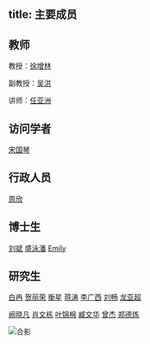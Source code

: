 title: 主要成员
---

## 教师
教授：[徐增林](/members/xuzenglin)

副教授：[吴洪](/members/wuhong)

讲师：[任亚洲](/members/renyazhou)

## 访问学者
[宋国琴](/members/songguoqin)

## 行政人员
[周欣](/members/zhouxin)

## 博士生
[刘斌](/members/liubin)  [盛泳潘](/members/shengyongpan) [Emily](/members/emily)

## 研究生
[白冉](/members/bairan) [贺丽荣](/members/helirong) [衡星](/members/hengxing) [蒋涛](/members/jiangtao) [李广西](/members/liguangxi) [刘畅](/members/liuchang) [龙亚超](/members/longyacao)

[阙晓凡](/members/quexiaofan) [肖文栋](/members/xiaowendong) [叶锦棉](/members/yejinmian) [臧文华](/members/zangwenhua) [曾杰](/members/zengjie) [郑德炼](/members/zhengdelian)

![合影](http://7xohr3.com1.z0.glb.clouddn.com/%E5%90%88%E5%BD%B1.jpg)